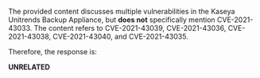 The provided content discusses multiple vulnerabilities in the Kaseya Unitrends Backup Appliance, but **does not** specifically mention CVE-2021-43033. The content refers to CVE-2021-43039, CVE-2021-43036, CVE-2021-43038, CVE-2021-43040, and CVE-2021-43035.

Therefore, the response is:

**UNRELATED**